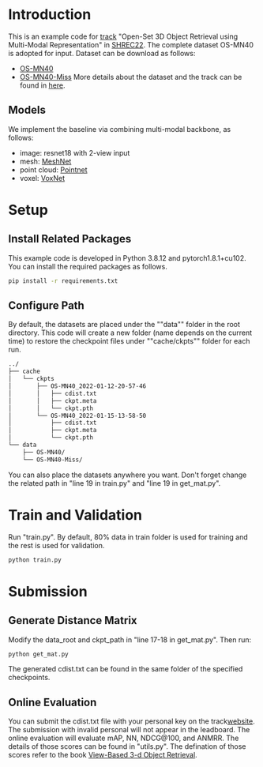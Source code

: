 # Introduction
This is an example code for [track](https://shrec22.moon-lab.tech/) "Open-Set 3D Object Retrieval using Multi-Modal Representation" in [SHREC22](https://www.shrec.net/). The complete dataset OS-MN40 is adopted for input. Dataset can be download as follows:
- [OS-MN40](https://data.shrec22.moon-lab.tech:18443/OS-MN40.tar.gz)
- [OS-MN40-Miss](https://data.shrec22.moon-lab.tech:18443/OS-MN40-Miss.tar.gz)
More details about the dataset and the track can be found in [here](https://shrec22.moon-lab.tech/).

## Models
We implement the baseline via combining multi-modal backbone, as follows:
- image: resnet18 with 2-view input
- mesh: [MeshNet](https://github.com/iMoonLab/MeshNet)
- point cloud: [Pointnet](https://github.com/yanx27/Pointnet_Pointnet2_pytorch)
- voxel: [VoxNet](https://github.com/MonteYang/VoxNet.pytorch)

# Setup
## Install Related Packages
This example code is developed in Python 3.8.12 and pytorch1.8.1+cu102. You can install the required packages as follows.
``` bash 
pip install -r requirements.txt
```

## Configure Path
By default, the datasets are placed under the ""data"" folder in the root directory. This code will create a new folder (name depends on the current time) to restore the checkpoint files under ""cache/ckpts"" folder for each run.
``` bash
../
├── cache
│   └── ckpts
│       ├── OS-MN40_2022-01-12-20-57-46
│       │   ├── cdist.txt
│       │   ├── ckpt.meta
│       │   └── ckpt.pth
│       └── OS-MN40_2022-01-15-13-58-50
│           ├── cdist.txt
│           ├── ckpt.meta
│           └── ckpt.pth
└── data
    ├── OS-MN40/
    └── OS-MN40-Miss/
```
You can also place the datasets anywhere you want. Don't forget change the related path in "line 19 in train.py" and "line 19 in get_mat.py".

# Train and Validation
Run "train.py". By default, 80% data in train folder is used for training and the rest is used for validation.
``` bash
python train.py
```

# Submission
## Generate Distance Matrix
Modify the data_root and ckpt_path in "line 17-18 in get_mat.py". Then run:
``` bash
python get_mat.py
```
The generated cdist.txt can be found in the same folder of the specified checkpoints. 

## Online Evaluation
You can submit the cdist.txt file with your personal key on the track[website](https://shrec22.moon-lab.tech/). The submission with invalid personal will not appear in the leadboard. The online evaluation will evaluate mAP, NN, NDCG@100, and ANMRR. The details of those scores can be found in "utils.py". The defination of those scores refer to the book [View-Based 3-d Object Retrieval](https://www.sciencedirect.com/topics/computer-science/criterion-measure).

